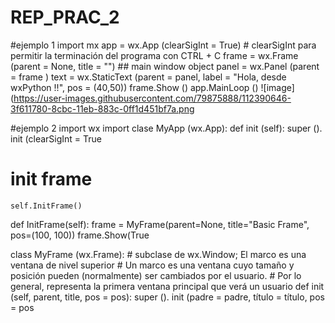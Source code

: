# REP_PRAC_2
#ejemplo 1 import mx
app = wx.App (clearSigInt = True) # clearSigInt para permitir la terminación del programa con CTRL + C frame = wx.Frame (parent = None, title = "") ## main window object panel = wx.Panel (parent = frame ) text = wx.StaticText (parent = panel, label = "Hola, desde wxPython !!", pos = (40,50)) frame.Show () app.MainLoop ()
![image](https://user-images.githubusercontent.com/79875888/112390646-3f611780-8cbc-11eb-883c-0ff1d451bf7a.png

#ejemplo 2 import wx import 
clase MyApp (wx.App): def init (self): super (). init (clearSigInt = True

 # init frame
    self.InitFrame()

def InitFrame(self):
    frame = MyFrame(parent=None, title="Basic Frame", pos=(100, 100))
    frame.Show(True
   
 class MyFrame (wx.Frame): # subclase de wx.Window; El marco es una ventana de nivel superior # Un marco es una ventana cuyo tamaño y posición pueden (normalmente) ser cambiados por el usuario. # Por lo general, representa la primera ventana principal que verá un usuario def init (self, parent, title, pos = pos): super (). init (padre = padre, título = título, pos = pos 
